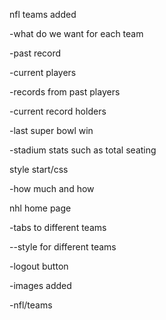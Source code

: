 nfl teams added

-what do we want for each team

-past record

-current players

-records from past players

-current record holders

-last super bowl win

-stadium stats such as total seating


style start/css

-how much and how

nhl home page


-tabs to different teams

--style for different teams

-logout button

-images added

-nfl/teams



